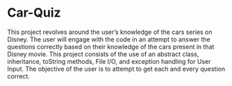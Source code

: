 # Car-Quiz
This project revolves around the user’s knowledge of the cars series on Disney. The user will engage with the code in an attempt to answer the questions correctly based on their knowledge of the cars present in that Disney movie. 
This project consists of the use of an abstract class, inheritance, toString methods, File I/O, and exception handling for User Input. The objective of the user is to attempt to get each and every question correct.

